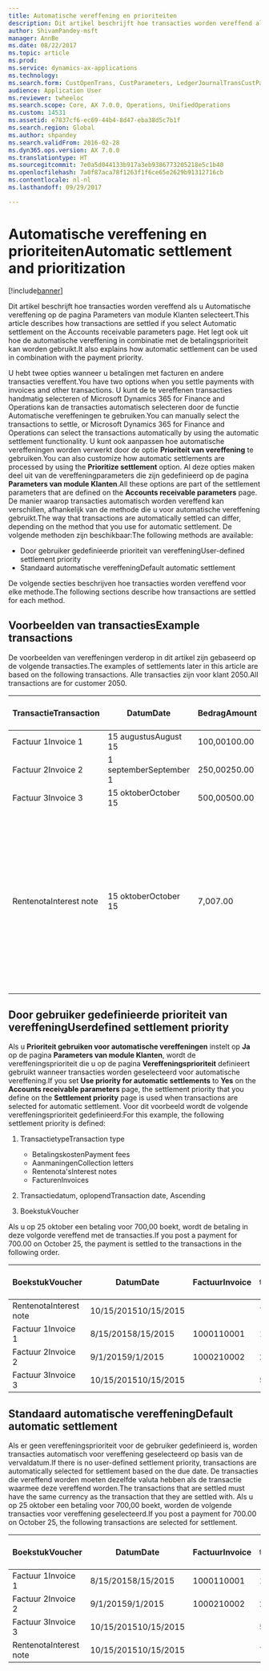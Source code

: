 ```yaml
---
title: Automatische vereffening en prioriteiten
description: Dit artikel beschrijft hoe transacties worden vereffend als u Automatische vereffening op de pagina Parameters van module Klanten selecteert. Het legt ook uit hoe de automatische vereffening in combinatie met de betalingsprioriteit kan worden gebruikt.
author: ShivamPandey-msft
manager: AnnBe
ms.date: 08/22/2017
ms.topic: article
ms.prod: 
ms.service: dynamics-ax-applications
ms.technology: 
ms.search.form: CustOpenTrans, CustParameters, LedgerJournalTransCustPaym
audience: Application User
ms.reviewer: twheeloc
ms.search.scope: Core, AX 7.0.0, Operations, UnifiedOperations
ms.custom: 14531
ms.assetid: e7837cf6-ec69-44b4-8d47-eba38d5c7b1f
ms.search.region: Global
ms.author: shpandey
ms.search.validFrom: 2016-02-28
ms.dyn365.ops.version: AX 7.0.0
ms.translationtype: HT
ms.sourcegitcommit: 7e0a5d044133b917a3eb9386773205218e5c1b40
ms.openlocfilehash: 7a0f87aca78f1263f1f6ce65e2629b91312716cb
ms.contentlocale: nl-nl
ms.lasthandoff: 09/29/2017

---
```


# <a name="automatic-settlement-and-prioritization"></a><span data-ttu-id="5a30e-104">Automatische vereffening en prioriteiten</span><span class="sxs-lookup"><span data-stu-id="5a30e-104">Automatic settlement and prioritization</span></span>

[!include[banner](../includes/banner.md)]


<span data-ttu-id="5a30e-105">Dit artikel beschrijft hoe transacties worden vereffend als u Automatische vereffening op de pagina Parameters van module Klanten selecteert.</span><span class="sxs-lookup"><span data-stu-id="5a30e-105">This article describes how transactions are settled if you select Automatic settlement on the Accounts receivable parameters page.</span></span> <span data-ttu-id="5a30e-106">Het legt ook uit hoe de automatische vereffening in combinatie met de betalingsprioriteit kan worden gebruikt.</span><span class="sxs-lookup"><span data-stu-id="5a30e-106">It also explains how automatic settlement can be used in combination with the payment priority.</span></span>

<span data-ttu-id="5a30e-107">U hebt twee opties wanneer u betalingen met facturen en andere transacties vereffent.</span><span class="sxs-lookup"><span data-stu-id="5a30e-107">You have two options when you settle payments with invoices and other transactions.</span></span> <span data-ttu-id="5a30e-108">U kunt de te vereffenen transacties handmatig selecteren of Microsoft Dynamics 365 for Finance and Operations kan de transacties automatisch selecteren door de functie Automatische vereffeningen te gebruiken.</span><span class="sxs-lookup"><span data-stu-id="5a30e-108">You can manually select the transactions to settle, or Microsoft Dynamics 365 for Finance and Operations can select the transactions automatically by using the automatic settlement functionality.</span></span> <span data-ttu-id="5a30e-109">U kunt ook aanpassen hoe automatische vereffeningen worden verwerkt door de optie **Prioriteit van vereffening** te gebruiken.</span><span class="sxs-lookup"><span data-stu-id="5a30e-109">You can also customize how automatic settlements are processed by using the **Prioritize settlement** option.</span></span> <span data-ttu-id="5a30e-110">Al deze opties maken deel uit van de vereffeningparameters die zijn gedefinieerd op de pagina **Parameters van module Klanten**.</span><span class="sxs-lookup"><span data-stu-id="5a30e-110">All these options are part of the settlement parameters that are defined on the **Accounts receivable parameters** page.</span></span> <span data-ttu-id="5a30e-111">De manier waarop transacties automatisch worden vereffend kan verschillen, afhankelijk van de methode die u voor automatische vereffening gebruikt.</span><span class="sxs-lookup"><span data-stu-id="5a30e-111">The way that transactions are automatically settled can differ, depending on the method that you use for automatic settlement.</span></span> <span data-ttu-id="5a30e-112">De volgende methoden zijn beschikbaar:</span><span class="sxs-lookup"><span data-stu-id="5a30e-112">The following methods are available:</span></span>

-   <span data-ttu-id="5a30e-113">Door gebruiker gedefinieerde prioriteit van vereffening</span><span class="sxs-lookup"><span data-stu-id="5a30e-113">User-defined settlement priority</span></span>
-   <span data-ttu-id="5a30e-114">Standaard automatische vereffening</span><span class="sxs-lookup"><span data-stu-id="5a30e-114">Default automatic settlement</span></span>

<span data-ttu-id="5a30e-115">De volgende secties beschrijven hoe transacties worden vereffend voor elke methode.</span><span class="sxs-lookup"><span data-stu-id="5a30e-115">The following sections describe how transactions are settled for each method.</span></span>

## <a name="example-transactions"></a><span data-ttu-id="5a30e-116">Voorbeelden van transacties</span><span class="sxs-lookup"><span data-stu-id="5a30e-116">Example transactions</span></span>
<span data-ttu-id="5a30e-117">De voorbeelden van vereffeningen verderop in dit artikel zijn gebaseerd op de volgende transacties.</span><span class="sxs-lookup"><span data-stu-id="5a30e-117">The examples of settlements later in this article are based on the following transactions.</span></span> <span data-ttu-id="5a30e-118">Alle transacties zijn voor klant 2050.</span><span class="sxs-lookup"><span data-stu-id="5a30e-118">All transactions are for customer 2050.</span></span>

| <span data-ttu-id="5a30e-119">Transactie</span><span class="sxs-lookup"><span data-stu-id="5a30e-119">Transaction</span></span>   | <span data-ttu-id="5a30e-120">Datum</span><span class="sxs-lookup"><span data-stu-id="5a30e-120">Date</span></span>        | <span data-ttu-id="5a30e-121">Bedrag</span><span class="sxs-lookup"><span data-stu-id="5a30e-121">Amount</span></span> | <span data-ttu-id="5a30e-122">Voorwaarden voor contantkorting</span><span class="sxs-lookup"><span data-stu-id="5a30e-122">Cash discount terms</span></span> | <span data-ttu-id="5a30e-123">Datum voor contantkorting</span><span class="sxs-lookup"><span data-stu-id="5a30e-123">Cash discount date</span></span> | <span data-ttu-id="5a30e-124">Commentaar</span><span class="sxs-lookup"><span data-stu-id="5a30e-124">Comments</span></span>                                                                                                                                                                                      |
|---------------|-------------|--------|---------------------|--------------------|-----------------------------------------------------------------------------------------------------------------------------------------------------------------------------------------------|
| <span data-ttu-id="5a30e-125">Factuur 1</span><span class="sxs-lookup"><span data-stu-id="5a30e-125">Invoice 1</span></span>     | <span data-ttu-id="5a30e-126">15 augustus</span><span class="sxs-lookup"><span data-stu-id="5a30e-126">August 15</span></span>   | <span data-ttu-id="5a30e-127">100,00</span><span class="sxs-lookup"><span data-stu-id="5a30e-127">100.00</span></span> | <span data-ttu-id="5a30e-128">2%14, Net 30</span><span class="sxs-lookup"><span data-stu-id="5a30e-128">2%14, Net 30</span></span>        | <span data-ttu-id="5a30e-129">29 augustus</span><span class="sxs-lookup"><span data-stu-id="5a30e-129">August 29</span></span>          |                                                                                                                                                                                               |
| <span data-ttu-id="5a30e-130">Factuur 2</span><span class="sxs-lookup"><span data-stu-id="5a30e-130">Invoice 2</span></span>     | <span data-ttu-id="5a30e-131">1 september</span><span class="sxs-lookup"><span data-stu-id="5a30e-131">September 1</span></span> | <span data-ttu-id="5a30e-132">250,00</span><span class="sxs-lookup"><span data-stu-id="5a30e-132">250.00</span></span> | <span data-ttu-id="5a30e-133">2%14, Net 30</span><span class="sxs-lookup"><span data-stu-id="5a30e-133">2%14, Net 30</span></span>        | <span data-ttu-id="5a30e-134">15 september</span><span class="sxs-lookup"><span data-stu-id="5a30e-134">September 15</span></span>       |                                                                                                                                                                                               |
| <span data-ttu-id="5a30e-135">Factuur 3</span><span class="sxs-lookup"><span data-stu-id="5a30e-135">Invoice 3</span></span>     | <span data-ttu-id="5a30e-136">15 oktober</span><span class="sxs-lookup"><span data-stu-id="5a30e-136">October 15</span></span>  | <span data-ttu-id="5a30e-137">500,00</span><span class="sxs-lookup"><span data-stu-id="5a30e-137">500.00</span></span> | <span data-ttu-id="5a30e-138">2% 14/Net 30</span><span class="sxs-lookup"><span data-stu-id="5a30e-138">2% 14/Net 30</span></span>        | <span data-ttu-id="5a30e-139">29 oktober</span><span class="sxs-lookup"><span data-stu-id="5a30e-139">October 29</span></span>         |                                                                                                                                                                                               |
| <span data-ttu-id="5a30e-140">Rentenota</span><span class="sxs-lookup"><span data-stu-id="5a30e-140">Interest note</span></span> | <span data-ttu-id="5a30e-141">15 oktober</span><span class="sxs-lookup"><span data-stu-id="5a30e-141">October 15</span></span>  | <span data-ttu-id="5a30e-142">7,00</span><span class="sxs-lookup"><span data-stu-id="5a30e-142">7.00</span></span>   |                     |                    | <span data-ttu-id="5a30e-143">Deze rentenota is voor factuur 1 en factuur 2.</span><span class="sxs-lookup"><span data-stu-id="5a30e-143">This interest note is for invoice 1 and invoice 2.</span></span> <span data-ttu-id="5a30e-144">Het bedrag wordt berekend als rente van 2 procent op bedragen van meer dan 30 dagen na de vervaldatum.</span><span class="sxs-lookup"><span data-stu-id="5a30e-144">The amount is calculated as 2-percent interest on amounts that are 30 or more days past due.</span></span> <span data-ttu-id="5a30e-145">Bijvoorbeeld: 0,02 × (100,00 + 250,00) = 7,00.</span><span class="sxs-lookup"><span data-stu-id="5a30e-145">For example, 0.02 × (100.00 + 250.00) = 7.00.</span></span> |

## <a name="userdefined-settlement-priority"></a><span data-ttu-id="5a30e-146">Door gebruiker gedefinieerde prioriteit van vereffening</span><span class="sxs-lookup"><span data-stu-id="5a30e-146">Userdefined settlement priority</span></span>
<span data-ttu-id="5a30e-147">Als u **Prioriteit gebruiken voor automatische vereffeningen** instelt op **Ja** op de pagina **Parameters van module Klanten**, wordt de vereffeningsprioriteit die u op de pagina **Vereffeningsprioriteit** definieert gebruikt wanneer transacties worden geselecteerd voor automatische vereffening.</span><span class="sxs-lookup"><span data-stu-id="5a30e-147">If you set **Use priority for automatic settlements** to **Yes** on the **Accounts receivable parameters** page, the settlement priority that you define on the **Settlement priority** page is used when transactions are selected for automatic settlement.</span></span> <span data-ttu-id="5a30e-148">Voor dit voorbeeld wordt de volgende vereffeningsprioriteit gedefinieerd:</span><span class="sxs-lookup"><span data-stu-id="5a30e-148">For this example, the following settlement priority is defined:</span></span>

1.  <span data-ttu-id="5a30e-149">Transactietype</span><span class="sxs-lookup"><span data-stu-id="5a30e-149">Transaction type</span></span>
    -   <span data-ttu-id="5a30e-150">Betalingskosten</span><span class="sxs-lookup"><span data-stu-id="5a30e-150">Payment fees</span></span>
    -   <span data-ttu-id="5a30e-151">Aanmaningen</span><span class="sxs-lookup"><span data-stu-id="5a30e-151">Collection letters</span></span>
    -   <span data-ttu-id="5a30e-152">Rentenota's</span><span class="sxs-lookup"><span data-stu-id="5a30e-152">Interest notes</span></span>
    -   <span data-ttu-id="5a30e-153">Facturen</span><span class="sxs-lookup"><span data-stu-id="5a30e-153">Invoices</span></span>

2.  <span data-ttu-id="5a30e-154">Transactiedatum, oplopend</span><span class="sxs-lookup"><span data-stu-id="5a30e-154">Transaction date, Ascending</span></span>
3.  <span data-ttu-id="5a30e-155">Boekstuk</span><span class="sxs-lookup"><span data-stu-id="5a30e-155">Voucher</span></span>

<span data-ttu-id="5a30e-156">Als u op 25 oktober een betaling voor 700,00 boekt, wordt de betaling in deze volgorde vereffend met de transacties.</span><span class="sxs-lookup"><span data-stu-id="5a30e-156">If you post a payment for 700.00 on October 25, the payment is settled to the transactions in the following order.</span></span>

| <span data-ttu-id="5a30e-157">Boekstuk</span><span class="sxs-lookup"><span data-stu-id="5a30e-157">Voucher</span></span>       | <span data-ttu-id="5a30e-158">Datum</span><span class="sxs-lookup"><span data-stu-id="5a30e-158">Date</span></span>       | <span data-ttu-id="5a30e-159">Factuur</span><span class="sxs-lookup"><span data-stu-id="5a30e-159">Invoice</span></span> | <span data-ttu-id="5a30e-160">Bedrag in transactievaluta</span><span class="sxs-lookup"><span data-stu-id="5a30e-160">Amount in transaction currency</span></span> | <span data-ttu-id="5a30e-161">Bedrag om te vereffenen</span><span class="sxs-lookup"><span data-stu-id="5a30e-161">Amount to settle</span></span> | <span data-ttu-id="5a30e-162">Saldo</span><span class="sxs-lookup"><span data-stu-id="5a30e-162">Balance</span></span> | <span data-ttu-id="5a30e-163">Valuta</span><span class="sxs-lookup"><span data-stu-id="5a30e-163">Currency</span></span> |
|---------------|------------|---------|--------------------------------|------------------|---------|----------|
| <span data-ttu-id="5a30e-164">Rentenota</span><span class="sxs-lookup"><span data-stu-id="5a30e-164">Interest note</span></span> | <span data-ttu-id="5a30e-165">10/15/2015</span><span class="sxs-lookup"><span data-stu-id="5a30e-165">10/15/2015</span></span> |         | <span data-ttu-id="5a30e-166">7,00</span><span class="sxs-lookup"><span data-stu-id="5a30e-166">7.00</span></span>                           | <span data-ttu-id="5a30e-167">7,00</span><span class="sxs-lookup"><span data-stu-id="5a30e-167">7.00</span></span>             | <span data-ttu-id="5a30e-168">0,00</span><span class="sxs-lookup"><span data-stu-id="5a30e-168">0.00</span></span>    | <span data-ttu-id="5a30e-169">USD</span><span class="sxs-lookup"><span data-stu-id="5a30e-169">USD</span></span>      |
| <span data-ttu-id="5a30e-170">Factuur 1</span><span class="sxs-lookup"><span data-stu-id="5a30e-170">Invoice 1</span></span>     | <span data-ttu-id="5a30e-171">8/15/2015</span><span class="sxs-lookup"><span data-stu-id="5a30e-171">8/15/2015</span></span>  | <span data-ttu-id="5a30e-172">10001</span><span class="sxs-lookup"><span data-stu-id="5a30e-172">10001</span></span>   | <span data-ttu-id="5a30e-173">100,00</span><span class="sxs-lookup"><span data-stu-id="5a30e-173">100.00</span></span>                         | <span data-ttu-id="5a30e-174">100,00</span><span class="sxs-lookup"><span data-stu-id="5a30e-174">100.00</span></span>           | <span data-ttu-id="5a30e-175">0,00</span><span class="sxs-lookup"><span data-stu-id="5a30e-175">0.00</span></span>    | <span data-ttu-id="5a30e-176">USD</span><span class="sxs-lookup"><span data-stu-id="5a30e-176">USD</span></span>      |
| <span data-ttu-id="5a30e-177">Factuur 2</span><span class="sxs-lookup"><span data-stu-id="5a30e-177">Invoice 2</span></span>     | <span data-ttu-id="5a30e-178">9/1/2015</span><span class="sxs-lookup"><span data-stu-id="5a30e-178">9/1/2015</span></span>   | <span data-ttu-id="5a30e-179">10002</span><span class="sxs-lookup"><span data-stu-id="5a30e-179">10002</span></span>   | <span data-ttu-id="5a30e-180">250,00</span><span class="sxs-lookup"><span data-stu-id="5a30e-180">250.00</span></span>                         | <span data-ttu-id="5a30e-181">250,00</span><span class="sxs-lookup"><span data-stu-id="5a30e-181">250.00</span></span>           | <span data-ttu-id="5a30e-182">0,00</span><span class="sxs-lookup"><span data-stu-id="5a30e-182">0.00</span></span>    | <span data-ttu-id="5a30e-183">USD</span><span class="sxs-lookup"><span data-stu-id="5a30e-183">USD</span></span>      |
| <span data-ttu-id="5a30e-184">Factuur 3</span><span class="sxs-lookup"><span data-stu-id="5a30e-184">Invoice 3</span></span>     | <span data-ttu-id="5a30e-185">10/15/2015</span><span class="sxs-lookup"><span data-stu-id="5a30e-185">10/15/2015</span></span> |         | <span data-ttu-id="5a30e-186">500,00</span><span class="sxs-lookup"><span data-stu-id="5a30e-186">500.00</span></span>                         | <span data-ttu-id="5a30e-187">343,00</span><span class="sxs-lookup"><span data-stu-id="5a30e-187">343.00</span></span>           | <span data-ttu-id="5a30e-188">157,00</span><span class="sxs-lookup"><span data-stu-id="5a30e-188">157.00</span></span>  | <span data-ttu-id="5a30e-189">USD</span><span class="sxs-lookup"><span data-stu-id="5a30e-189">USD</span></span>      |

## <a name="default-automatic-settlement"></a><span data-ttu-id="5a30e-190">Standaard automatische vereffening</span><span class="sxs-lookup"><span data-stu-id="5a30e-190">Default automatic settlement</span></span>
<span data-ttu-id="5a30e-191">Als er geen vereffeningsprioriteit voor de gebruiker gedefinieerd is, worden transacties automatisch voor vereffening geselecteerd op basis van de vervaldatum.</span><span class="sxs-lookup"><span data-stu-id="5a30e-191">If there is no user-defined settlement priority, transactions are automatically selected for settlement based on the due date.</span></span> <span data-ttu-id="5a30e-192">De transacties die vereffend worden moeten dezelfde valuta hebben als de transactie waarmee deze vereffend worden.</span><span class="sxs-lookup"><span data-stu-id="5a30e-192">The transactions that are settled must have the same currency as the transaction that they are settled with.</span></span> <span data-ttu-id="5a30e-193">Als u op 25 oktober een betaling voor 700,00 boekt, worden de volgende transacties voor vereffening geselecteerd.</span><span class="sxs-lookup"><span data-stu-id="5a30e-193">If you post a payment for 700.00 on October 25, the following transactions are selected for settlement.</span></span>

| <span data-ttu-id="5a30e-194">Boekstuk</span><span class="sxs-lookup"><span data-stu-id="5a30e-194">Voucher</span></span>       | <span data-ttu-id="5a30e-195">Datum</span><span class="sxs-lookup"><span data-stu-id="5a30e-195">Date</span></span>       | <span data-ttu-id="5a30e-196">Factuur</span><span class="sxs-lookup"><span data-stu-id="5a30e-196">Invoice</span></span> | <span data-ttu-id="5a30e-197">Bedrag in transactievaluta</span><span class="sxs-lookup"><span data-stu-id="5a30e-197">Amount in transaction currency</span></span> | <span data-ttu-id="5a30e-198">Bedrag om te vereffenen</span><span class="sxs-lookup"><span data-stu-id="5a30e-198">Amount to settle</span></span> | <span data-ttu-id="5a30e-199">Saldo</span><span class="sxs-lookup"><span data-stu-id="5a30e-199">Balance</span></span> | <span data-ttu-id="5a30e-200">Valuta</span><span class="sxs-lookup"><span data-stu-id="5a30e-200">Currency</span></span> |
|---------------|------------|---------|--------------------------------|------------------|---------|----------|
| <span data-ttu-id="5a30e-201">Factuur 1</span><span class="sxs-lookup"><span data-stu-id="5a30e-201">Invoice 1</span></span>     | <span data-ttu-id="5a30e-202">8/15/2015</span><span class="sxs-lookup"><span data-stu-id="5a30e-202">8/15/2015</span></span>  | <span data-ttu-id="5a30e-203">10001</span><span class="sxs-lookup"><span data-stu-id="5a30e-203">10001</span></span>   | <span data-ttu-id="5a30e-204">100,00</span><span class="sxs-lookup"><span data-stu-id="5a30e-204">100.00</span></span>                         | <span data-ttu-id="5a30e-205">100,00</span><span class="sxs-lookup"><span data-stu-id="5a30e-205">100.00</span></span>           | <span data-ttu-id="5a30e-206">0,00</span><span class="sxs-lookup"><span data-stu-id="5a30e-206">0.00</span></span>    | <span data-ttu-id="5a30e-207">USD</span><span class="sxs-lookup"><span data-stu-id="5a30e-207">USD</span></span>      |
| <span data-ttu-id="5a30e-208">Factuur 2</span><span class="sxs-lookup"><span data-stu-id="5a30e-208">Invoice 2</span></span>     | <span data-ttu-id="5a30e-209">9/1/2015</span><span class="sxs-lookup"><span data-stu-id="5a30e-209">9/1/2015</span></span>   | <span data-ttu-id="5a30e-210">10002</span><span class="sxs-lookup"><span data-stu-id="5a30e-210">10002</span></span>   | <span data-ttu-id="5a30e-211">250,00</span><span class="sxs-lookup"><span data-stu-id="5a30e-211">250.00</span></span>                         | <span data-ttu-id="5a30e-212">250,00</span><span class="sxs-lookup"><span data-stu-id="5a30e-212">250.00</span></span>           | <span data-ttu-id="5a30e-213">0,00</span><span class="sxs-lookup"><span data-stu-id="5a30e-213">0.00</span></span>    | <span data-ttu-id="5a30e-214">USD</span><span class="sxs-lookup"><span data-stu-id="5a30e-214">USD</span></span>      |
| <span data-ttu-id="5a30e-215">Factuur 3</span><span class="sxs-lookup"><span data-stu-id="5a30e-215">Invoice 3</span></span>     | <span data-ttu-id="5a30e-216">10/15/2015</span><span class="sxs-lookup"><span data-stu-id="5a30e-216">10/15/2015</span></span> |         | <span data-ttu-id="5a30e-217">500,00</span><span class="sxs-lookup"><span data-stu-id="5a30e-217">500.00</span></span>                         | <span data-ttu-id="5a30e-218">350,00</span><span class="sxs-lookup"><span data-stu-id="5a30e-218">350.00</span></span>           | <span data-ttu-id="5a30e-219">150,00</span><span class="sxs-lookup"><span data-stu-id="5a30e-219">150.00</span></span>  | <span data-ttu-id="5a30e-220">USD</span><span class="sxs-lookup"><span data-stu-id="5a30e-220">USD</span></span>      |
| <span data-ttu-id="5a30e-221">Rentenota</span><span class="sxs-lookup"><span data-stu-id="5a30e-221">Interest note</span></span> | <span data-ttu-id="5a30e-222">10/15/2015</span><span class="sxs-lookup"><span data-stu-id="5a30e-222">10/15/2015</span></span> |         | <span data-ttu-id="5a30e-223">7,00</span><span class="sxs-lookup"><span data-stu-id="5a30e-223">7.00</span></span>                           | <span data-ttu-id="5a30e-224">0,00</span><span class="sxs-lookup"><span data-stu-id="5a30e-224">0.00</span></span>             | <span data-ttu-id="5a30e-225">0,00</span><span class="sxs-lookup"><span data-stu-id="5a30e-225">0.00</span></span>    | <span data-ttu-id="5a30e-226">USD</span><span class="sxs-lookup"><span data-stu-id="5a30e-226">USD</span></span>      |






